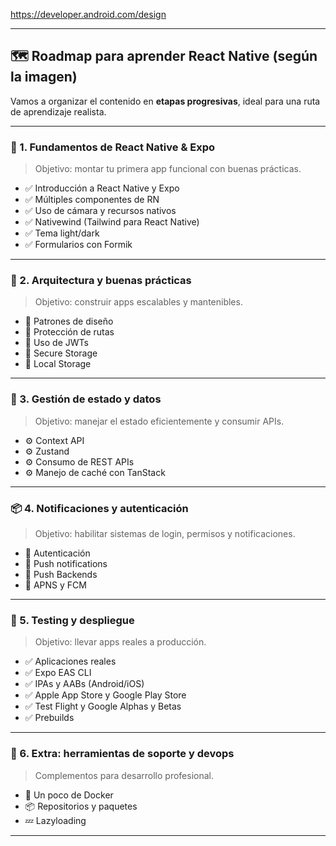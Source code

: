 https://developer.android.com/design

---

## 🗺️ Roadmap para aprender React Native (según la imagen)

Vamos a organizar el contenido en **etapas progresivas**, ideal para una ruta de aprendizaje realista.

---

### 🚀 1. Fundamentos de React Native & Expo

> Objetivo: montar tu primera app funcional con buenas prácticas.

- ✅ Introducción a React Native y Expo
- ✅ Múltiples componentes de RN
- ✅ Uso de cámara y recursos nativos
- ✅ Nativewind (Tailwind para React Native)
- ✅ Tema light/dark
- ✅ Formularios con Formik

---

### 🧠 2. Arquitectura y buenas prácticas

> Objetivo: construir apps escalables y mantenibles.

- 🔸 Patrones de diseño
- 🔸 Protección de rutas
- 🔸 Uso de JWTs
- 🔸 Secure Storage
- 🔸 Local Storage

---

### 🔄 3. Gestión de estado y datos

> Objetivo: manejar el estado eficientemente y consumir APIs.

- ⚙️ Context API
- ⚙️ Zustand
- ⚙️ Consumo de REST APIs
- ⚙️ Manejo de caché con TanStack

---

### 📦 4. Notificaciones y autenticación

> Objetivo: habilitar sistemas de login, permisos y notificaciones.

- 🔐 Autenticación
- 🔐 Push notifications
- 🔐 Push Backends
- 🔐 APNS y FCM

---

### 🧪 5. Testing y despliegue

> Objetivo: llevar apps reales a producción.

- ✅ Aplicaciones reales
- ✅ Expo EAS CLI
- ✅ IPAs y AABs (Android/iOS)
- ✅ Apple App Store y Google Play Store
- ✅ Test Flight y Google Alphas y Betas
- ✅ Prebuilds

---

### 🧰 6. Extra: herramientas de soporte y devops

> Complementos para desarrollo profesional.

- 🐳 Un poco de Docker
- 📦 Repositorios y paquetes
- 💤 Lazyloading

---
